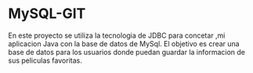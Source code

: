 # MySQL-GIT
En este proyecto se utiliza la tecnologia de JDBC para concetar ,mi aplicacion Java con la base de datos de MySql. El objetivo es crear una base de datos para los usuarios
donde puedan guardar la informacion de sus peliculas favoritas.
